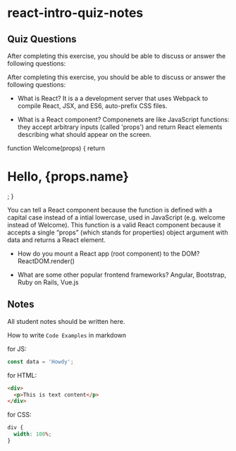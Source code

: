 # react-intro-quiz-notes

## Quiz Questions

After completing this exercise, you should be able to discuss or answer the following questions:

After completing this exercise, you should be able to discuss or answer the following questions:

- What is React?
  It is a a development server that uses Webpack to compile React, JSX, and ES6, auto-prefix CSS files.

- What is a React component?
  Componenets are like JavaScript functions: they accept arbitrary inputs (called 'props') and return React elements describing what should appear on the screen.

function Welcome(props) {
return <h1>Hello, {props.name}</h1>;
}

You can tell a React component because the function is defined with a capital case instead of a intial lowercase, used in JavaScript (e.g. welcome instead of Welcome). This function is a valid React component because it accepts a single “props” (which stands for properties) object argument with data and returns a React element.

- How do you mount a React app (root component) to the DOM?
  ReactDOM.render()

- What are some other popular frontend frameworks?
  Angular, Bootstrap, Ruby on Rails, Vue.js

## Notes

All student notes should be written here.

How to write `Code Examples` in markdown

for JS:

```javascript
const data = 'Howdy';
```

for HTML:

```html
<div>
  <p>This is text content</p>
</div>
```

for CSS:

```css
div {
  width: 100%;
}
```
